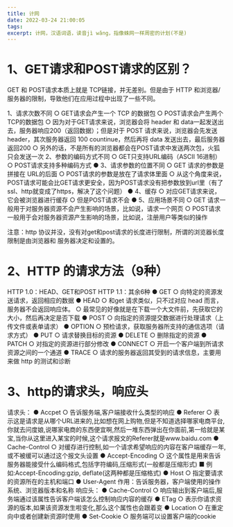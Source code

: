 ```yaml
---
title: 计网
date: 2022-03-24 21:00:05
tags:
excerpt: 计网，汉语词语，读音jì wǎng，指像蛛网一样周密的计划(不是)
---
```

# 1、GET请求和POST请求的区别？
GET 和 POST请求本质上就是 TCP链接，并无差别。但是由于 HTTP 和浏览器/服务器的限制，导致他们在应用过程中出现了一些不同。

1、请求次数不同
  ○ GET请求会产生一个 TCP 的数据包
  ○ POST请求会产生两个TCP的数据包
  ○ 因为对于GET请求来说，浏览器会将 header 和 data一起发送出去，服务器响应200（返回数据）；但是对于 POST 请求来说，浏览器会先发送 header，其次服务器返回 100 countinue，然后再将 data 发送出去，最后服务器返回200
  ○ 另外的话，不是所有的浏览器都会在POST请求中发送两次包，火狐只会发送一次
2、参数的编码方式不同
  ○ GET只支持URL编码（ASCII 16进制）
  ○ POST请求支持多种编码方式
● 3、请求参数的位置不同
  ○ GET 请求的参数是拼接在 URL的后面
  ○ POST请求的参数是放在了请求体里面
  ○ 从这个角度来说，POST请求可能会比GET请求更安全，因为POST请求没有把参数放到url里（有了ssl、http就变成了https，解决了这个问题）
● 4、缓存
  ○ 对应GET请求来说，它会被浏览器进行缓存
  ○ 但是POST请求不会
● 5、应用场景不同
  ○ GET 请求一般用于对服务器资源不会产生影响的场景，比如说，请求一个网页
  ○ POST请求一般用于会对服务器资源产生影响的场景，比如说，注册用户等类似的操作

注意：http 协议并没，没有对get和post请求的长度进行限制，所谓的浏览器长度限制是由浏览器和 服务器决定和设置的。
# 2、HTTP 的请求方法（9种）
HTTP 1.0：HEAD、GET和POST
HTTP 1.1：其余6种
● GET
  ○ 向特定的资源发送请求，返回相应的数据
● HEAD
  ○ 和get 请求类似，只不过对应 head 而言，服务器不会返回响应体。
  ○ 最常见的好像就是在下载一个大文件前，先获取它的大小，然后再决定是否下载
● POST
  ○ 向指定的资源提交数据进行处理请求（上传文件或表单请求）
● OPTION
  ○ 预检请求，获取服务器所支持的通信选项（请求方式）
● PUT
  ○ 请求替换目标的资源
● DELETE
  ○ 删除指定的资源
● PATCH
  ○ 对指定的资源进行部分修改
● CONNECT
  ○ 开启一个客户端到所请求资源之间的一个通道
● TRACE
  ○ 请求的服务器返回其受到的请求信息，主要用来做 http 的测试和诊断

# 3、http的请求头，响应头
请求头：
● Accpet
  ○ 告诉服务端,客户端接收什么类型的响应
● Referer
  ○ 表示这是请求是从哪个URL进来的,比如想在网上购物,但是不知道选择哪家电商平台,你就去问度娘,说哪家电商的东西便宜啊,然后一堆东西弹出在你面前,第一给就是某宝,当你从这里进入某宝的时候,这个请求报文的Referer就是www.baidu.com
● Cache-Control
  ○ 对缓存进行控制,如一个请求希望响应的内容在客户端缓存一年,或不被缓可以通过这个报文头设置
● Accept-Encoding
  ○ 这个属性是用来告诉服务器能接受什么编码格式,包括字符编码,压缩形式(一般都是压缩形式)
    ■ 例如:Accept-Encoding:gzip, deflate(这两种都是压缩格式)
● Host
  ○ 指定要请求的资源所在的主机和端口
● User-Agent 作用：告诉服务器，客户端使用的操作系统、浏览器版本和名称
响应头：
● Cache-Control
  ○ 响应输出到客户端后,服务端通过该属性告诉客户端该怎么控制响应内容的缓存
● ETag
  ○ 表示你请求资源的版本,如果该资源发生啦变化,那么这个属性也会跟着变
● Location
  ○ 在重定向中或者创建新资源时使用
● Set-Cookie
  ○ 服务端可以设置客户端的cookie
